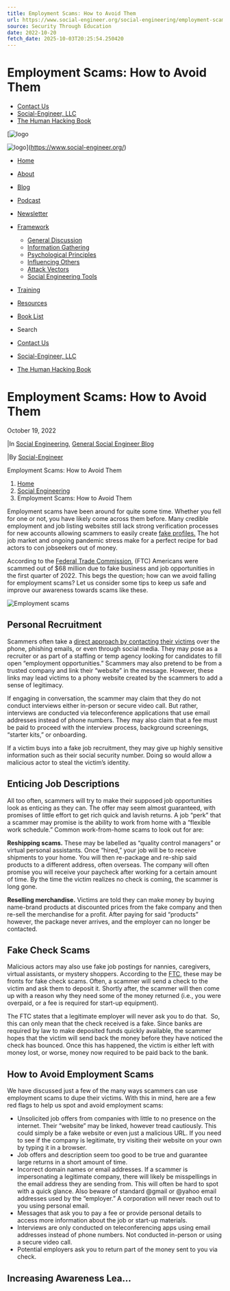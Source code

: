```yaml
---
title: Employment Scams: How to Avoid Them
url: https://www.social-engineer.org/social-engineering/employment-scams-how-to-avoid-them/
source: Security Through Education
date: 2022-10-20
fetch_date: 2025-10-03T20:25:54.250420
---
```


# Employment Scams: How to Avoid Them

* [Contact Us](https://www.social-engineer.org/contact-us/)
* [Social-Engineer, LLC](https://www.social-engineer.com/)
* [The Human Hacking Book](https://humanhackingbook.com/)

[![logo](https://www.social-engineer.org/wp-content/uploads/2021/01/logo-seorg-black@2x.png)

![logo](https://www.social-engineer.org/wp-content/uploads/2021/01/logo-seorg-white@2x.png)](https://www.social-engineer.org/)

* [Home](https://www.social-engineer.org/)
* [About](https://www.social-engineer.org/about/)
* [Blog](https://www.social-engineer.org/blog/)
* [Podcast](https://www.social-engineer.org/podcasts)
* [Newsletter](https://www.social-engineer.org/newsletter/)
* [Framework](https://www.social-engineer.org/framework/general-discussion/)
  + [General Discussion](https://www.social-engineer.org/framework/general-discussion/)
  + [Information Gathering](https://www.social-engineer.org/framework/information-gathering/)
  + [Psychological Principles](https://www.social-engineer.org/framework/psychological-principles/)
  + [Influencing Others](https://www.social-engineer.org/framework/influencing-others/)
  + [Attack Vectors](https://www.social-engineer.org/framework/attack-vectors/)
  + [Social Engineering Tools](https://www.social-engineer.org/framework/se-tools/)
* [Training](https://www.social-engineer.com/training-courses/foundational-application-of-social-engineering/)
* [Resources](https://www.social-engineer.org/resources/)
* [Book List](https://www.social-engineer.org/books-list/)

* Search

* [Contact Us](https://www.social-engineer.org/contact-us/)
* [Social-Engineer, LLC](https://www.social-engineer.com/)
* [The Human Hacking Book](https://humanhackingbook.com/)

# Employment Scams: How to Avoid Them

October 19, 2022

|In [Social Engineering](https://www.social-engineer.org/category/social-engineering/ "View all posts in Social Engineering"), [General Social Engineer Blog](https://www.social-engineer.org/category/general-blog/ "View all posts in General Social Engineer Blog")

|By [Social-Engineer](https://www.social-engineer.org/author/karen/)

Employment Scams: How to Avoid Them

1. [Home](https://www.social-engineer.org/)
2. [Social Engineering](https://www.social-engineer.org/category/social-engineering/)
3. Employment Scams: How to Avoid Them

Employment scams have been around for quite some time. Whether you fell for one or not, you have likely come across them before. Many credible employment and job listing websites still lack strong verification processes for new accounts allowing scammers to easily create [fake profiles.](https://www.howtogeek.com/416136/fake-linkedin-profiles-are-impossible-to-detect/) The hot job market and ongoing pandemic stress make for a perfect recipe for bad actors to con jobseekers out of money.

According to the [Federal Trade Commission,](https://public.tableau.com/app/profile/federal.trade.commission/viz/FraudReports/TrendsOverTime) (FTC) Americans were scammed out of $68 million due to fake business and job opportunities in the first quarter of 2022. This begs the question; how can we avoid falling for employment scams? Let us consider some tips to keep us safe and improve our awareness towards scams like these.

![Employment scams](https://www.social-engineer.org/wp-content/uploads/2022/09/October-2022-SEORG-Blog-1024x683.webp)

## Personal Recruitment

Scammers often take a [direct approach by contacting their victims](https://www.flexjobs.com/blog/post/common-job-search-scams-how-to-protect-yourself-v2/) over the phone, phishing emails, or even through social media. They may pose as a recruiter or as part of a staffing or temp agency looking for candidates to fill open “employment opportunities.” Scammers may also pretend to be from a trusted company and link their “website” in the message. However, these links may lead victims to a phony website created by the scammers to add a sense of legitimacy.

If engaging in conversation, the scammer may claim that they do not conduct interviews either in-person or secure video call. But rather, interviews are conducted via teleconference applications that use email addresses instead of phone numbers. They may also claim that a fee must be paid to proceed with the interview process, background screenings, “starter kits,” or onboarding.

If a victim buys into a fake job recruitment, they may give up highly sensitive information such as their social security number. Doing so would allow a malicious actor to steal the victim’s identity.

## Enticing Job Descriptions

All too often, scammers will try to make their supposed job opportunities look as enticing as they can. The offer may seem almost guaranteed, with promises of little effort to get rich quick and lavish returns. A job “perk” that a scammer may promise is the ability to work from home with a “flexible work schedule.” Common work-from-home scams to look out for are:

**Reshipping scams.** These may be labelled as “quality control managers” or virtual personal assistants. Once “hired,” your job will be to receive shipments to your home. You will then re-package and re-ship said products to a different address, often overseas. The company will often promise you will receive your paycheck after working for a certain amount of time. By the time the victim realizes no check is coming, the scammer is long gone.

**Reselling merchandise.** Victims are told they can make money by buying name-brand products at discounted prices from the fake company and then re-sell the merchandise for a profit. After paying for said “products” however, the package never arrives, and the employer can no longer be contacted.

## Fake Check Scams

Malicious actors may also use fake job postings for nannies, caregivers, virtual assistants, or mystery shoppers. According to the [FTC,](https://consumer.ftc.gov/articles/job-scams) these may be fronts for fake check scams. Often, a scammer will send a check to the victim and ask them to deposit it. Shortly after, the scammer will then come up with a reason why they need some of the money returned (i.e., you were overpaid, or a fee is required for start-up equipment).

The FTC states that a legitimate employer will never ask you to do that.  So, this can only mean that the check received is a fake. Since banks are required by law to make deposited funds quickly available, the scammer hopes that the victim will send back the money before they have noticed the check has bounced. Once this has happened, the victim is either left with money lost, or worse, money now required to be paid back to the bank.

## How to Avoid Employment Scams

We have discussed just a few of the many ways scammers can use employment scams to dupe their victims. With this in mind, here are a few red flags to help us spot and avoid employment scams:

* Unsolicited job offers from companies with little to no presence on the internet. Their “website” may be linked, however tread cautiously. This could simply be a fake website or even just a malicious URL. If you need to see if the company is legitimate, try visiting their website on your own by typing it in a browser.
* Job offers and description seem too good to be true and guarantee large returns in a short amount of time.
* Incorrect domain names or email addresses. If a scammer is impersonating a legitimate company, there will likely be misspellings in the email address they are sending from. This will often be hard to spot with a quick glance. Also beware of standard @gmail or @yahoo email addresses used by the “employer.” A corporation will never reach out to you using personal email.
* Messages that ask you to pay a fee or provide personal details to access more information about the job or start-up materials.
* Interviews are only conducted on teleconferencing apps using email addresses instead of phone numbers. Not conducted in-person or using a secure video call.
* Potential employers ask you to return part of the money sent to you via check.

## Increasing Awareness Lea...